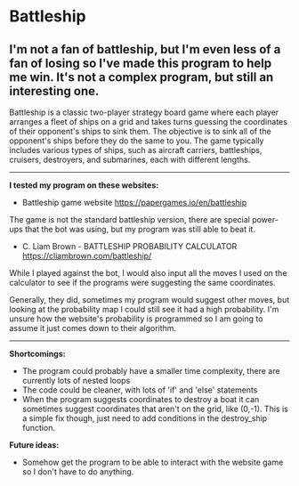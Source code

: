 # Battleship

I'm not a fan of battleship, but I'm even less of a fan of losing so I've made this program to help me win.
It's not a complex program, but still an interesting one.
----------------------------------------------------------------------------------------------------------------------------
Battleship is a classic two-player strategy board game where each player arranges a fleet of ships on a grid and takes turns guessing the coordinates of their opponent's ships to sink them. The objective is to sink all of the opponent's ships before they do the same to you. The game typically includes various types of ships, such as aircraft carriers, battleships, cruisers, destroyers, and submarines, each with different lengths.

----------------------------------------------------------------------------------------------------------------------------

****I tested my program on these websites:****

- Battleship game website
https://papergames.io/en/battleship

The game is not the standard battleship version, there are special power-ups that the bot was using, but my program was still able to beat it.

- C. Liam Brown - BATTLESHIP PROBABILITY CALCULATOR
https://cliambrown.com/battleship/

While I played against the bot, I would also input all the moves I used on the calculator to see if the programs were suggesting the same coordinates. 

Generally, they did, sometimes my program would suggest other moves, but looking at the probability map I could still see it had a high probability. 
I'm unsure how the website's probability is programmed so I am going to assume it just comes down to their algorithm.

----------------------------------------------------------------------------------------------------------------------------
**Shortcomings:**
 - The program could probably have a smaller time complexity, there are currently lots of nested loops
 - The code could be cleaner, with lots of 'if' and 'else' statements
 - When the program suggests coordinates to destroy a boat it can sometimes suggest coordinates that aren't on the grid, like (0,-1). This is a simple fix though, just need to add conditions in the destroy_ship function.

**Future ideas:**
 - Somehow get the program to be able to interact with the website game so I don't have to do anything.












